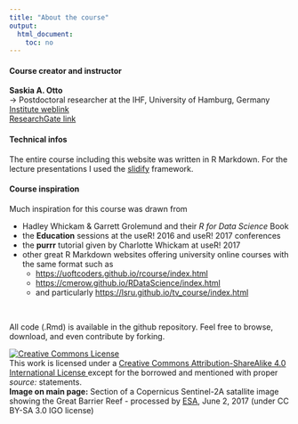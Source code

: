 ```yaml
---
title: "About the course"
output: 
  html_document:
    toc: no
---
```


#### Course creator and instructor

**Saskia A. Otto**<br>
→ Postdoctoral researcher at the IHF, University of Hamburg, Germany<br>
[Institute weblink](https://www.biologie.uni-hamburg.de/en/forschung/oekologie-biologische-ressourcen/maroeksysdyn/mitarbeiter/otto-saskia.html)<br>
[ResearchGate link](https://www.researchgate.net/profile/Saskia_Otto)


#### Technical infos

The entire course including this website was written in R Markdown. For the lecture presentations I used the [slidify](http://slidify.org/index.html) framework.


#### Course inspiration

Much inspiration for this course was drawn from 

- Hadley Whickam & Garrett Grolemund and their *R for Data Science* Book
- the **Education** sessions at the useR! 2016 and useR! 2017 conferences
- the **purrr** tutorial given by Charlotte Whickam at useR! 2017 
- other great R Markdown websites offering university online courses with the same format such as 
    - https://uoftcoders.github.io/rcourse/index.html
    - https://cmerow.github.io/RDataScience/index.html
    - and particularly https://lsru.github.io/tv_course/index.html

<br>

All code (.Rmd) is available in the github repository. Feel free to browse, download, and even contribute by forking.

<a rel="license" href="http://creativecommons.org/licenses/by-sa/4.0/"><img alt="Creative Commons License" style="border-width:0" src="https://i.creativecommons.org/l/by-sa/4.0/80x15.png"></a><br>
This work is licensed under a <a rel="license" href="http://creativecommons.org/licenses/by-sa/4.0/">Creative Commons Attribution-ShareAlike 4.0 International License </a> except for the borrowed and mentioned with proper *source:* statements.
<br>
<b>Image on main page:</b> Section of a Copernicus Sentinel-2A satallite image showing the Great Barrier Reef - processed by <a href="http://www.esa.int/spaceinimages/Images/2017/06/Great_Barrier_Reef#">ESA</a>, June 2, 2017 (under CC BY-SA 3.0 IGO license)




<br>
<br>
<br>


